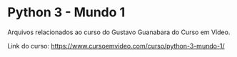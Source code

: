 # Python 3 - Mundo 1
Arquivos relacionados ao curso do Gustavo Guanabara do Curso em Vídeo.

Link do curso: https://www.cursoemvideo.com/curso/python-3-mundo-1/
